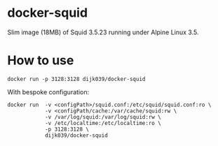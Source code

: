 docker-squid
=====

Slim image (18MB) of Squid 3.5.23 running under Alpine Linux 3.5.

How to use
=========

```
docker run -p 3128:3128 dijk039/docker-squid
```

With bespoke configuration:

```
docker run  -v <configPath>/squid.conf:/etc/squid/squid.conf:ro \
            -v <configPath/cache:/var/cache/squid:rw \
            -v /var/log/squid:/var/log/squid:rw \
            -v /etc/localtime:/etc/localtime:ro \
            -p 3128:3128 \
            dijk039/docker-squid
```
